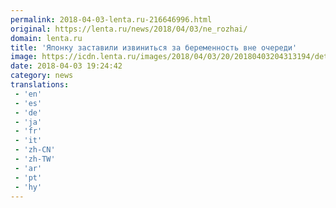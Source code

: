 ```yaml
---
permalink: 2018-04-03-lenta.ru-216646996.html
original: https://lenta.ru/news/2018/04/03/ne_rozhai/
domain: lenta.ru
title: 'Японку заставили извиниться за беременность вне очереди'
image: https://icdn.lenta.ru/images/2018/04/03/20/20180403204313194/detail_d5cf88564e6770eda1e9986d02757a23.jpg
date: 2018-04-03 19:24:42
category: news
translations: 
 - 'en'
 - 'es'
 - 'de'
 - 'ja'
 - 'fr'
 - 'it'
 - 'zh-CN'
 - 'zh-TW'
 - 'ar'
 - 'pt'
 - 'hy'
---
```


